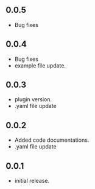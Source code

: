 ## 0.0.5

* Bug fixes

## 0.0.4

* Bug fixes
* example file update.

## 0.0.3

* plugin version.
* .yaml file update

## 0.0.2

* Added code documentations.
* .yaml file update

## 0.0.1

* initial release.
